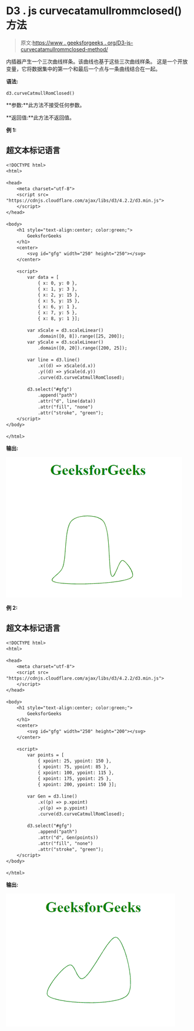# D3 . js curvecatamullrommclosed()方法

> 原文:[https://www . geeksforgeeks . org/D3-js-curvecatamullrommclosed-method/](https://www.geeksforgeeks.org/d3-js-curvecatmullromclosed-method/)

内插器产生一个三次曲线样条。该曲线也基于这些三次曲线样条。 这是一个开放变量，它将数据集中的第一个和最后一个点与一条曲线结合在一起。

**语法:**

```
d3.curveCatmullRomClosed()
```

**参数:**此方法不接受任何参数。

**返回值:**此方法不返回值。

**例 1:**

## 超文本标记语言

```
<!DOCTYPE html>
<html>

<head>
    <meta charset="utf-8">
    <script src=
"https://cdnjs.cloudflare.com/ajax/libs/d3/4.2.2/d3.min.js">
    </script>
</head>

<body>
    <h1 style="text-align:center; color:green;">
        GeeksforGeeks
    </h1>
    <center>
        <svg id="gfg" width="250" height="250"></svg>
    </center>

    <script>
        var data = [
            { x: 0, y: 0 },
            { x: 1, y: 3 },
            { x: 2, y: 15 },
            { x: 5, y: 15 },
            { x: 6, y: 1 },
            { x: 7, y: 5 },
            { x: 8, y: 1 }];

        var xScale = d3.scaleLinear()
            .domain([0, 8]).range([25, 200]);
        var yScale = d3.scaleLinear()
            .domain([0, 20]).range([200, 25]);

        var line = d3.line()
            .x((d) => xScale(d.x))
            .y((d) => yScale(d.y))
            .curve(d3.curveCatmullRomClosed);

        d3.select("#gfg")
            .append("path")
            .attr("d", line(data))
            .attr("fill", "none")
            .attr("stroke", "green");
    </script>
</body>

</html>
```

**输出:**

![](img/5d470d7f6b84b616769c8235f56cedbe.png)

**例 2:**

## 超文本标记语言

```
<!DOCTYPE html>
<html>

<head>
    <meta charset="utf-8">
    <script src=
"https://cdnjs.cloudflare.com/ajax/libs/d3/4.2.2/d3.min.js">
    </script>
</head>

<body>
    <h1 style="text-align:center; color:green;">
        GeeksforGeeks
    </h1>
    <center>
        <svg id="gfg" width="250" height="200"></svg>
    </center>

    <script>
        var points = [
            { xpoint: 25, ypoint: 150 },
            { xpoint: 75, ypoint: 85 },
            { xpoint: 100, ypoint: 115 },
            { xpoint: 175, ypoint: 25 },
            { xpoint: 200, ypoint: 150 }];

        var Gen = d3.line()
            .x((p) => p.xpoint)
            .y((p) => p.ypoint)
            .curve(d3.curveCatmullRomClosed);

        d3.select("#gfg")
            .append("path")
            .attr("d", Gen(points))
            .attr("fill", "none")
            .attr("stroke", "green");
    </script>
</body>

</html>
```

**输出:**

![](img/0dbe909aec7e343cfd6e0643e94e0fc1.png)